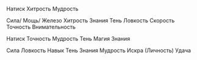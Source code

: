 

Натиск
Хитрость
Мудрость


Сила/ Мощь/ Железо
Хитрость
Знания
Тень
Ловкость
Скорость
Точность
Внимательность


Натиск
Точность
Мудрость
Тень
Магия
Знания


Сила
Ловкость
Навык
Тень
Знания
Мудрость
Искра (Личность)
Удача

